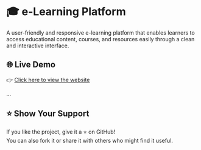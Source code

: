# 🎓 e-Learning Platform

A user-friendly and responsive e-learning platform that enables learners to access educational content, courses, and resources easily through a clean and interactive interface.

## 🌐 Live Demo

👉 [Click here to view the website](https://preethimeghanamarka.github.io/e-Learning_Platform/)

...

## ⭐️ Show Your Support

If you like the project, give it a ⭐️ on GitHub!  
You can also fork it or share it with others who might find it useful.
